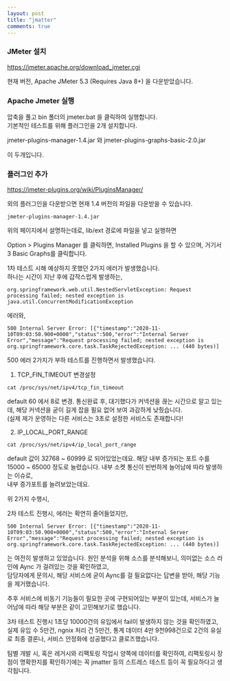 ```yaml
---
layout: post
title: "jmatter"
comments: true
---
```



###  JMeter 설치

https://jmeter.apache.org/download_jmeter.cgi

현재 버전, Apache JMeter 5.3 (Requires Java 8+) 을 다운받았습니다.  



###  Apache Jmeter 실행

압축을 풀고 bin 폴더의 jmeter.bat 을 클릭하여 실행합니다.  
기본적인 테스트를 위해 플러그인을 2개 설치합니다.  

jmeter-plugins-manager-1.4.jar
와
jmeter-plugins-graphs-basic-2.0.jar

이 두개입니다.  


### 플러그인 추가

https://jmeter-plugins.org/wiki/PluginsManager/

외의 플러그인을 다운받으면 현재 1.4 버전의 파일을 다운받을 수 있습니다.   
```
jmeter-plugins-manager-1.4.jar
```

위의 페이지에서 설명하는데로, lib/ext 경로에 파일을 넣고 실행하면

Option > Plugins Manager 를 클릭하면, Installed Plugins 을 할 수 있으며, 거기서 3 Basic Graphs를 클릭합니다.  


1차 테스트 시해 예상하지 못했던 2가지 에러가 발생했습니다.   
하나는 시간이 지난 후에 갑작스럽게 발생하는, 
```
org.springframework.web.util.NestedServletException: Request processing failed; nested exception is java.util.ConcurrentModificationException
```
에러와, 
```
500 Internal Server Error: [{"timestamp":"2020-11-10T09:03:50.900+0000","status":500,"error":"Internal Server Error","message":"Request processing failed; nested exception is org.springframework.core.task.TaskRejectedException: ... (440 bytes)]
```
500 에러 2가지가 부하 테스트를 진행하면서 발생했습니다.  

1. TCP_FIN_TIMEOUT 변경설정

```
cat /proc/sys/net/ipv4/tcp_fin_timeout
```

default 60 에서 8로 변경. 
통신완료 후, 대기했다가 커넥션을 끊는 시간으로 알고 있는데, 해당 커넥션을 굳이 길게 잡을 필요 없어 보여 과감하게 낮췄습니다.  
(실제 제가 운영하는 다른 서비스는 3초로 설정한 서비스도 존재합니다!  

2. IP_LOCAL_PORT_RANGE
```
cat /proc/sys/net/ipv4/ip_local_port_range
```
default 값이 32768 ~ 60999 로 되어있었는데요.
해당 내부 증가되는 포트 수를 15000 ~ 65000 정도로 늘렸습니다. 내부 소켓 통신이 빈번하게 늘어남에 따라 발생하는 이슈로,  
내부 증가포트를 늘려보았는데요.   

위 2가지 수행시, 

2차 테스트 진행시, 에러는 확연히 줄어들었지만, 
```
500 Internal Server Error: [{"timestamp":"2020-11-10T09:03:50.900+0000","status":500,"error":"Internal Server Error","message":"Request processing failed; nested exception is org.springframework.core.task.TaskRejectedException: ... (440 bytes)]
```
는 여전히 발생하고 있었습니다. 원인 분석을 위해 소스를 분석해보니, 의미없는 소스 라인에 Aync 가 걸려있는 것을 확인하였고,  
담당자에게 문의시, 해당 서비스에 굳이 Aync를 걸 필요없다는 답변을 받아, 해당 기능을 제거했습니다.  

추후 서비스에 비동기 기능들이 필요한 곳에 구현되어있는 부분이 있는데, 서비스가 늘어남에 따라 해당 부분은 같이 고민해보기로 했습니다.


3차 테스트 진행시 1초당 10000건의 유입에서 fail이 발생하지 않는 것을 확인하였고,  
실제 유입 수 5만건, ngnix 처리 건 5만건, 통계 데이터 4만 9천998건으로 2건의 유실로 최종 결론나, 서비스 안정화에 성공했다고 클로즈했습니다.  

팀별 개발 시, 혹은 레거시와 리팩토링 작업시 양쪽에 데이터를 확인하여, 리팩토링시 장점이 명확한지를 확인하기에는 꼭 jmatter 등의 스트레스 테스트 등이 꼭 필요하다고 생각됩니다.    
 

